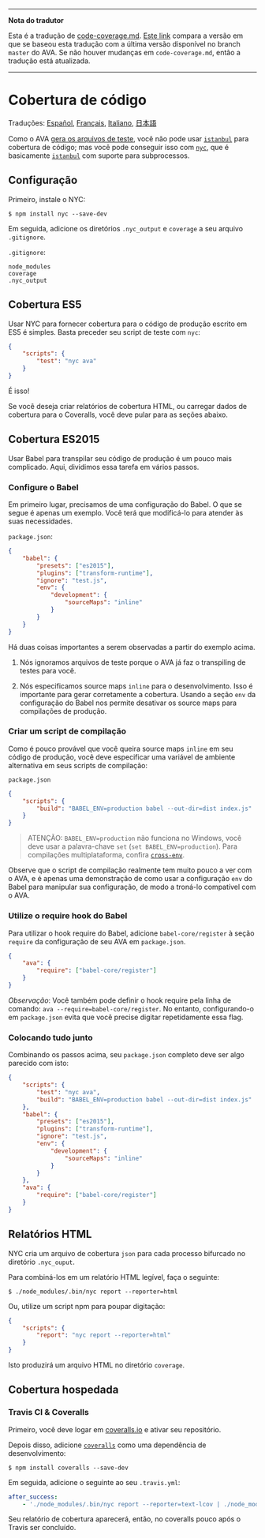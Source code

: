 ___
**Nota do tradutor**

Esta é a tradução de [code-coverage.md](https://github.com/sindresorhus/ava/blob/master/docs/recipes/code-coverage.md). [Este link](https://github.com/sindresorhus/ava/compare/0e6db13a918f0116927299271d91fff590328cb9...master) compara a versão em que se baseou esta tradução com a última versão disponível no branch `master` do AVA. Se não houver mudanças em `code-coverage.md`, então a tradução está atualizada.
___

# Cobertura de código

Traduções: [Español](https://github.com/sindresorhus/ava-docs/blob/master/es_ES/docs/recipes/code-coverage.md), [Français](https://github.com/sindresorhus/ava-docs/blob/master/fr_FR/docs/recipes/code-coverage.md), [Italiano](https://github.com/sindresorhus/ava-docs/blob/master/it_IT/recipes/code-coverage.md), [日本語](https://github.com/sindresorhus/ava-docs/blob/master/ja_JP/docs/recipes/code-coverage.md)

Como o AVA [gera os arquivos de teste][isolated-env], você não pode usar [`istanbul`] para cobertura de código; mas você pode conseguir isso com [`nyc`], que é basicamente [`istanbul`] com suporte para subprocessos.

## Configuração

Primeiro, instale o NYC:

```
$ npm install nyc --save-dev
```

Em seguida, adicione os diretórios `.nyc_output` e `coverage` a seu arquivo `.gitignore`.

`.gitignore`:

```
node_modules
coverage
.nyc_output
```

## Cobertura ES5

Usar NYC para fornecer cobertura para o código de produção escrito em ES5 é simples. Basta preceder seu script de teste com `nyc`:

```json
{
	"scripts": {
		"test": "nyc ava"
	}
}
```

É isso!

Se você deseja criar relatórios de cobertura HTML, ou carregar dados de cobertura para o Coveralls, você deve pular para as seções abaixo.

## Cobertura ES2015

Usar Babel para transpilar seu código de produção é um pouco mais complicado. Aqui, dividimos essa tarefa em vários passos.

### Configure o Babel

Em primeiro lugar, precisamos de uma configuração do Babel. O que se segue é apenas um exemplo. Você terá que modificá-lo para atender às suas necessidades.

`package.json`:
```json
{
	"babel": {
		"presets": ["es2015"],
		"plugins": ["transform-runtime"],
		"ignore": "test.js",
		"env": {
			"development": {
				"sourceMaps": "inline"
			}
		}
	}
}
```

Há duas coisas importantes a serem observadas a partir do exemplo acima.

1. Nós ignoramos arquivos de teste porque o AVA já faz o transpiling de testes para você.

2. Nós especificamos source maps `inline` para o desenvolvimento. Isso é importante para gerar corretamente a cobertura. Usando a seção `env` da configuração do Babel nos permite desativar os source maps para compilações de produção.

### Criar um script de compilação

Como é pouco provável que você queira source maps `inline` em seu código de produção, você deve especificar uma variável de ambiente alternativa em seus scripts de compilação:

`package.json`

```json
{
	"scripts": {
		"build": "BABEL_ENV=production babel --out-dir=dist index.js"
	}
}
```

> ATENÇÃO: `BABEL_ENV=production` não funciona no Windows, você deve usar a palavra-chave `set` (`set BABEL_ENV=production`). Para compilações multiplataforma, confira [`cross-env`].

Observe que o script de compilação realmente tem muito pouco a ver com o AVA, e é apenas uma demonstração de como usar a configuração `env` do Babel para manipular sua configuração, de modo a troná-lo compatível com o AVA.

### Utilize o require hook do Babel

Para utilizar o hook require do Babel, adicione `babel-core/register` à seção `require` da configuração de seu AVA em `package.json`.

```json
{
	"ava": {
		"require": ["babel-core/register"]
	}
}
```

*Observação*: Você também pode definir o hook require pela linha de comando: `ava --require=babel-core/register`. No entanto, configurando-o em `package.json` evita que você precise digitar repetidamente essa flag.

### Colocando tudo junto

Combinando os passos acima, seu `package.json` completo deve ser algo parecido com isto:

```json
{
	"scripts": {
		"test": "nyc ava",
		"build": "BABEL_ENV=production babel --out-dir=dist index.js"
	},
	"babel": {
		"presets": ["es2015"],
		"plugins": ["transform-runtime"],
		"ignore": "test.js",
		"env": {
			"development": {
				"sourceMaps": "inline"
			}
		}
	},
	"ava": {
		"require": ["babel-core/register"]
	}
}
```

## Relatórios HTML

NYC cria um arquivo de cobertura `json` para cada processo bifurcado no diretório `.nyc_ouput`.

Para combiná-los em um relatório HTML legível, faça o seguinte:

```
$ ./node_modules/.bin/nyc report --reporter=html
```

Ou, utilize um script npm para poupar digitação:

```json
{
	"scripts": {
		"report": "nyc report --reporter=html"
	}
}
```

Isto produzirá um arquivo HTML no diretório `coverage`.

## Cobertura hospedada

### Travis CI & Coveralls

Primeiro, você deve logar em [coveralls.io] e ativar seu repositório.

Depois disso, adicione [`coveralls`] como uma dependência de desenvolvimento:

```
$ npm install coveralls --save-dev
```

Em seguida, adicione o seguinte ao seu `.travis.yml`:

```yaml
after_success:
	- './node_modules/.bin/nyc report --reporter=text-lcov | ./node_modules/.bin/coveralls'
```

Seu relatório de cobertura aparecerá, então, no coveralls pouco após o Travis ser concluído.

[`babel`]:      https://github.com/babel/babel
[coveralls.io]: https://coveralls.io
[`coveralls`]:  https://github.com/nickmerwin/node-coveralls
[`cross-env`]:  https://github.com/kentcdodds/cross-env
[isolated-env]: https://github.com/sindresorhus/ava#isolated-environment
[`istanbul`]:   https://github.com/gotwarlost/istanbul
[`nyc`]:        https://github.com/bcoe/nyc

